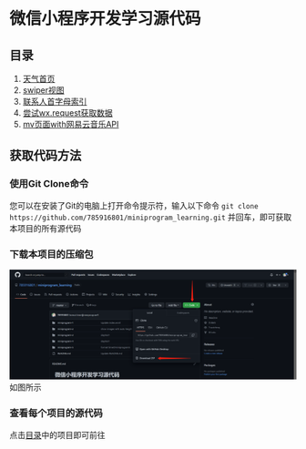 # 微信小程序开发学习源代码
## 目录
1. [天气首页](miniprogram-1/)
2. [swiper视图](miniprogram-2/)
3. [联系人首字母索引](miniprogram-3/)
4. [尝试wx.request获取数据](miniprogram-4/)
5. [mv页面with网易云音乐API](miniprogram-5/)
## 获取代码方法
### 使用Git Clone命令
您可以在安装了Git的电脑上打开命令提示符，输入以下命令
`git clone https://github.com/785916801/miniprogram_learning.git`
并回车，即可获取本项目的所有源代码
### 下载本项目的压缩包
![](img/tutorial.png)
如图所示
### 查看每个项目的源代码
点击[目录](#目录)中的项目即可前往